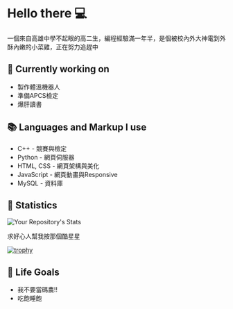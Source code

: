 # Hello there 💻
一個來自高雄中學不起眼的高二生，編程經驗滿一年半，是個被校內外大神電到外酥內嫩的小菜雞，正在努力追趕中


## 🔭 Currently working on
- 製作體溫機器人
- 準備APCS檢定
- 爆肝讀書

## 📚 Languages and Markup I use
- C++ - 競賽與檢定
- Python - 網頁伺服器
- HTML, CSS  - 網頁架構與美化
- JavaScript - 網頁動畫與Responsive
- MySQL - 資料庫

## 📶 Statistics

![Your Repository's Stats](https://github-readme-stats.vercel.app/api?username=LittleCodingLoser&show_icons=true&theme=discord_old_blurple&hide_border=true)

求好心人幫我按那個酷星星

[![trophy](https://github-profile-trophy.vercel.app/?username=LittleCodingLoser)](https://github.com/LittleCodingLoser/github-profile-trophy)

## 🎯 Life Goals
- 我不要當碼農!!
- 吃飽睡飽
